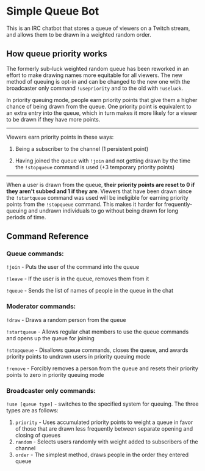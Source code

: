 
# Simple Queue Bot

  

This is an IRC chatbot that stores a queue of viewers on a Twitch stream, and allows them to be drawn in a weighted random order.
  

## How queue priority works

The formerly sub-luck weighted random queue has been reworked in an effort to make drawing names more equitable for all viewers. The new method of queuing is opt-in and can be changed to the new one with the broadcaster only command `!usepriority` and to the old with `!useluck`.

In priority queuing mode, people earn priority points that give them a higher chance of being drawn from the queue. One priority point is equivalent to an extra entry into the queue, which in turn makes it more likely for a viewer to be drawn if they have more points. 

---
Viewers earn priority points in these ways:

1. Being a subscriber to the channel (1 persistent point)

3. Having joined the queue with `!join` and not getting drawn by the time the `!stopqueue` command is used (+3 temporary priority points)
---
When a user is drawn from the queue, **their priority points are reset to 0 if they aren't subbed and 1 if they are**. Viewers that have been drawn since the `!startqueue` command was used will be ineligible for earning priority points from the `!stopqueue` command. This makes it harder for frequently-queuing and undrawn individuals to go without being drawn for long periods of time.  
## Command Reference
### Queue commands:
`!join` - Puts the user of the command into the queue

`!leave` - If the user is in the queue, removes them from it

`!queue` - Sends the list of names of people in the queue in the chat
  

### Moderator commands:
`!draw` - Draws a random person from the queue

`!startqueue` - Allows regular chat members to use the queue commands and opens up the queue for joining

`!stopqueue` - Disallows queue commands, closes the queue, and awards priority points to undrawn users in priority queuing mode

`!remove` - Forcibly removes a person from the queue and resets their priority points to zero in priority queuing mode
  

### Broadcaster only commands:
`!use [queue type]` - switches to the specified system for queuing. The three types are as follows:
1) `priority` - Uses accumulated priority points to weight a queue in favor of those that are drawn less frequently between separate opening and closing of queues
2) `random` - Selects users randomly with weight added to subscribers of the channel
3) `order` - The simplest method, draws people in the order they entered queue